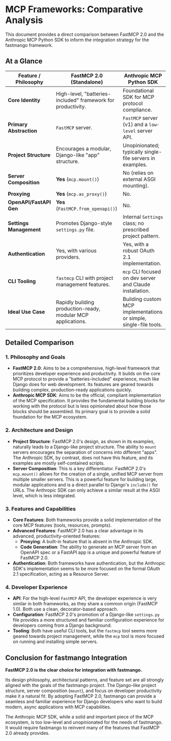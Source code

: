 # MCP Frameworks: Comparative Analysis

This document provides a direct comparison between FastMCP 2.0 and the Anthropic MCP Python SDK to inform the integration strategy for the fastmango framework.

## At a Glance

| Feature / Philosophy        | FastMCP 2.0 (Standalone)                                    | Anthropic MCP Python SDK                                    |
| --------------------------- | ----------------------------------------------------------- | ----------------------------------------------------------- |
| **Core Identity**           | High-level, "batteries-included" framework for productivity. | Foundational SDK for MCP protocol compliance.               |
| **Primary Abstraction**     | `FastMCP` server.                                           | `FastMCP` server (v1) and a `low-level` server API.         |
| **Project Structure**       | Encourages a modular, Django-like "app" structure.        | Unopinionated; typically single-file servers in examples.   |
| **Server Composition**      | **Yes** (`mcp.mount()`)                                     | No (relies on external ASGI mounting).                      |
| **Proxying**                | **Yes** (`mcp.as_proxy()`)                                  | No.                                                         |
| **OpenAPI/FastAPI Gen**     | **Yes** (`FastMCP.from_openapi()`)                          | No.                                                         |
| **Settings Management**     | Promotes Django-style `settings.py` file.                   | Internal `Settings` class; no prescribed project pattern.   |
| **Authentication**          | Yes, with various providers.                                | Yes, with a robust OAuth 2.1 implementation.                |
| **CLI Tooling**             | `fastmcp` CLI with project management features.             | `mcp` CLI focused on dev server and Claude installation.    |
| **Ideal Use Case**          | Rapidly building production-ready, modular MCP applications. | Building custom MCP implementations or simple, single-file tools. |

## Detailed Comparison

### 1. Philosophy and Goals

-   **FastMCP 2.0**: Aims to be a comprehensive, high-level framework that prioritizes developer experience and productivity. It builds on the core MCP protocol to provide a "batteries-included" experience, much like Django does for web development. Its features are geared towards building complex, production-ready applications quickly.
-   **Anthropic MCP SDK**: Aims to be the official, compliant implementation of the MCP specification. It provides the fundamental building blocks for working with the protocol but is less opinionated about how those blocks should be assembled. Its primary goal is to provide a solid foundation for the MCP ecosystem.

### 2. Architecture and Design

-   **Project Structure**: FastMCP 2.0's design, as shown in its examples, naturally leads to a Django-like project structure. The ability to `mount` servers encourages the separation of concerns into different "apps". The Anthropic SDK, by contrast, does not have this feature, and its examples are mostly self-contained scripts.
-   **Server Composition**: This is a key differentiator. FastMCP 2.0's `mcp.mount()` allows for the creation of a single, unified MCP server from multiple smaller servers. This is a powerful feature for building large, modular applications and is a direct parallel to Django's `include()` for URLs. The Anthropic SDK can only achieve a similar result at the ASGI level, which is less integrated.

### 3. Features and Capabilities

-   **Core Features**: Both frameworks provide a solid implementation of the core MCP features (tools, resources, prompts).
-   **Advanced Features**: FastMCP 2.0 has a clear advantage in its advanced, productivity-oriented features:
    -   **Proxying**: A built-in feature that is absent in the Anthropic SDK.
    -   **Code Generation**: The ability to generate an MCP server from an OpenAPI spec or a FastAPI app is a unique and powerful feature of FastMCP 2.0.
-   **Authentication**: Both frameworks have authentication, but the Anthropic SDK's implementation seems to be more focused on the formal OAuth 2.1 specification, acting as a Resource Server.

### 4. Developer Experience

-   **API**: For the high-level `FastMCP` API, the developer experience is very similar in both frameworks, as they share a common origin (FastMCP 1.0). Both use a clean, decorator-based approach.
-   **Configuration**: FastMCP 2.0's promotion of a Django-like `settings.py` file provides a more structured and familiar configuration experience for developers coming from a Django background.
-   **Tooling**: Both have useful CLI tools, but the `fastmcp` tool seems more geared towards project management, while the `mcp` tool is more focused on running and installing simple servers.

## Conclusion for fastmango Integration

**FastMCP 2.0 is the clear choice for integration with fastmango.**

Its design philosophy, architectural patterns, and feature set are all strongly aligned with the goals of the fastmango project. The Django-like project structure, server composition (`mount`), and focus on developer productivity make it a natural fit. By adopting FastMCP 2.0, fastmango can provide a seamless and familiar experience for Django developers who want to build modern, async applications with MCP capabilities.

The Anthropic MCP SDK, while a solid and important piece of the MCP ecosystem, is too low-level and unopinionated for the needs of fastmango. It would require fastmango to reinvent many of the features that FastMCP 2.0 already provides.
